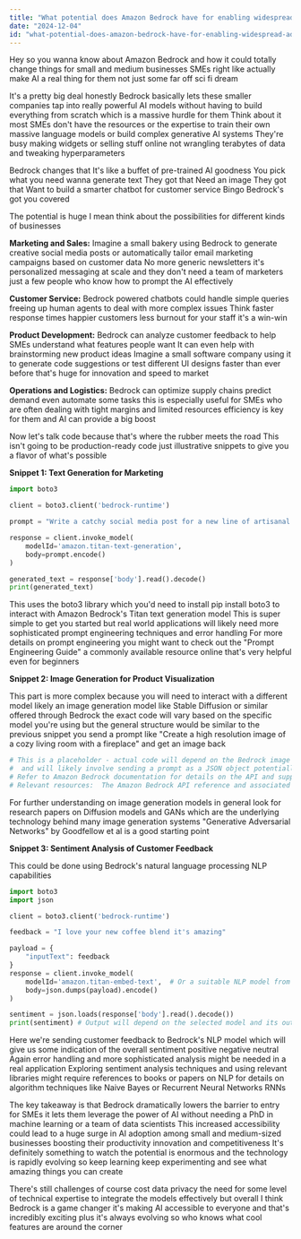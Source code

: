 ```yaml
---
title: "What potential does Amazon Bedrock have for enabling widespread adoption of AI in small to medium enterprises?"
date: "2024-12-04"
id: "what-potential-does-amazon-bedrock-have-for-enabling-widespread-adoption-of-ai-in-small-to-medium-enterprises"
---
```


Hey so you wanna know about Amazon Bedrock and how it could totally change things for small and medium businesses SMEs right  like actually make AI a real thing for them not just some far off sci fi dream

It's a pretty big deal honestly  Bedrock basically lets these smaller companies tap into really powerful AI models without having to build everything from scratch which is a massive hurdle for them  Think about it most SMEs don't have the resources or the expertise to train their own massive language models or build complex generative AI systems  They're busy making widgets or selling stuff online not wrangling terabytes of data and tweaking hyperparameters  

Bedrock changes that  It's like a buffet of pre-trained AI goodness  You pick what you need  wanna generate text  They got that  Need an image  They got that  Want to build a smarter chatbot for customer service  Bingo  Bedrock's got you covered

The potential is huge  I mean think about the possibilities for different kinds of businesses

**Marketing and Sales:**  Imagine a small bakery using Bedrock to generate creative social media posts  or automatically tailor email marketing campaigns based on customer data  No more generic newsletters  it's personalized messaging at scale  and they don't need a team of marketers  just a few people who know how to prompt the AI effectively

**Customer Service:**  Bedrock powered chatbots could handle simple queries freeing up human agents to deal with more complex issues  Think faster response times happier customers  less burnout for your staff  it's a win-win

**Product Development:**   Bedrock can analyze customer feedback to help SMEs understand what features people want  It can even help with brainstorming new product ideas  Imagine a small software company using it to generate code suggestions or test different UI designs faster than ever before  that's huge for innovation and speed to market

**Operations and Logistics:**  Bedrock can optimize supply chains  predict demand  even automate some tasks  this is especially useful for SMEs who are often dealing with tight margins and limited resources  efficiency is key for them and AI can provide a big boost


Now let's talk code  because that's where the rubber meets the road  This isn't going to be production-ready code  just illustrative snippets to give you a flavor of what's possible


**Snippet 1:  Text Generation for Marketing**

```python
import boto3

client = boto3.client('bedrock-runtime')

prompt = "Write a catchy social media post for a new line of artisanal sourdough bread"

response = client.invoke_model(
    modelId='amazon.titan-text-generation',
    body=prompt.encode()
)

generated_text = response['body'].read().decode()
print(generated_text)
```

This uses the boto3 library  which you'd need to install  pip install boto3  to interact with Amazon Bedrock's Titan text generation model  This is super simple to get you started but real world applications will likely need more sophisticated prompt engineering techniques and error handling  For more details on prompt engineering you might want to check out the "Prompt Engineering Guide"  a commonly available resource online that's very helpful even for beginners

**Snippet 2:  Image Generation for Product Visualization**

This part is more complex because you will need to interact with a different model likely an image generation model like Stable Diffusion or similar offered through Bedrock  the exact code will vary based on the specific model you're using  but the general structure would be similar to the previous snippet  you send a prompt like "Create a high resolution image of a cozy living room with a fireplace" and get an image back

```python
# This is a placeholder - actual code will depend on the Bedrock image generation model used
#  and will likely involve sending a prompt as a JSON object potentially.
# Refer to Amazon Bedrock documentation for details on the API and supported models.
# Relevant resources:  The Amazon Bedrock API reference and associated examples.
```

For further understanding on image generation models in general look for research papers on Diffusion models and GANs which are the underlying technology behind many image generation systems  "Generative Adversarial Networks" by Goodfellow et al is a good starting point   


**Snippet 3:  Sentiment Analysis of Customer Feedback**

This could be done using Bedrock's natural language processing NLP capabilities


```python
import boto3
import json

client = boto3.client('bedrock-runtime')

feedback = "I love your new coffee blend it's amazing"

payload = {
    "inputText": feedback
}
response = client.invoke_model(
    modelId='amazon.titan-embed-text',  # Or a suitable NLP model from Bedrock
    body=json.dumps(payload).encode()
)

sentiment = json.loads(response['body'].read().decode())
print(sentiment) # Output will depend on the selected model and its output format
```

Here we're sending customer feedback to Bedrock's NLP model which will give us some indication of the overall sentiment  positive negative neutral  Again error handling and more sophisticated analysis might be needed in a real application  Exploring sentiment analysis techniques and using relevant libraries might require references to books or papers on NLP for details on algorithm techniques like  Naive Bayes or Recurrent Neural Networks RNNs

The key takeaway is that Bedrock dramatically lowers the barrier to entry for SMEs  it lets them leverage the power of AI without needing a PhD in machine learning or a team of data scientists  This increased accessibility could lead to a huge surge in AI adoption among small and medium-sized businesses boosting their productivity innovation and competitiveness  It's definitely something to watch  the potential is enormous and the technology is rapidly evolving  so keep learning keep experimenting and see what amazing things you can create


There's still challenges of course  cost  data privacy  the need for some level of technical expertise to integrate the models effectively  but overall I think Bedrock is a game changer  it's making AI accessible to everyone and that's incredibly exciting  plus it's always evolving so who knows what cool features are around the corner
